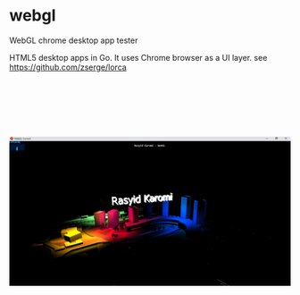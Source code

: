 # webgl
WebGL chrome desktop app tester

HTML5 desktop apps in Go. It uses Chrome browser as a UI layer.
see https://github.com/zserge/lorca




<div>
  <br><br><br><br><br><br>
  </div>

<div align="center">
<img  src="https://raw.githubusercontent.com/rasyidkaromi/webgl/master/screen.jpg"  width="780px" />
</div>
  
  
  
